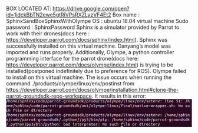 BOX LOCATED AT: https://drive.google.com/open?id=1jdckBbTN2ewe5gtRiVPsRXZLyzVF4Et2
Box name : SphinxSandBoxSphinxWithOlympe
OS : ubuntu 18.04 virtual machine
Sudo password : SphinxPassword
Sphinx is a simulator provided by Parrot to work with their drones(docs here : https://developer.parrot.com/docs/sphinx/index.html). Sphinx was successfully installed on this virtual machine. Danyang’s model was imported and runs properly. Additionally, Olympe, a python controller programming interface for the parrot drone(docs here: https://developer.parrot.com/docs/olympe/index.html) is trying to be installed(postponed indefinitely due to preference for ROS). Olympe failed to install on this virtual machine. The issue occurs when running  the command ./products/olympe/linux/env/postinst from https://developer.parrot.com/docs/olympe/installation.html#clone-the-parrot-groundsdk-repo-workspace. It results in this error:
  ![Alt text](READMEimages/error.png?raw=true)
